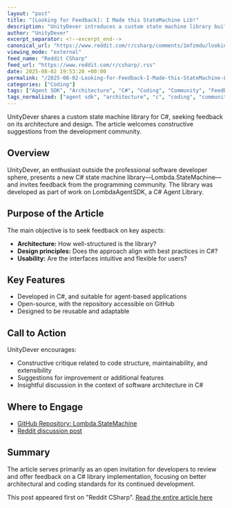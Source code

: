 ```yaml
---
layout: "post"
title: "[Looking for Feedback]: I Made this StateMachine Lib!"
description: "UnityDever introduces a custom state machine library built for C# (Lombda.StateMachine) and requests community feedback on its architecture and overall design. The library is intended for use within a C# Agent Library, LombdaAgentSDK, and is open for suggestions, particularly concerning coding practices and design improvements."
author: "UnityDever"
excerpt_separator: <!--excerpt_end-->
canonical_url: "https://www.reddit.com/r/csharp/comments/1mfzmdu/looking_for_feedback_i_made_this_statemachine_lib/"
viewing_mode: "external"
feed_name: "Reddit CSharp"
feed_url: "https://www.reddit.com/r/csharp/.rss"
date: 2025-08-02 19:53:28 +00:00
permalink: "/2025-08-02-Looking-for-Feedback-I-Made-this-StateMachine-Lib.html"
categories: ["Coding"]
tags: ["Agent SDK", "Architecture", "C#", "Coding", "Community", "Feedback", "Library", "LombdaAgentSDK", "Open Source", "Software Design", "State Machine"]
tags_normalized: ["agent sdk", "architecture", "c", "coding", "community", "feedback", "library", "lombdaagentsdk", "open source", "software design", "state machine"]
---
```


UnityDever shares a custom state machine library for C#, seeking feedback on its architecture and design. The article welcomes constructive suggestions from the development community.<!--excerpt_end-->

## Overview

UnityDever, an enthusiast outside the professional software developer sphere, presents a new C# state machine library—Lombda.StateMachine—and invites feedback from the programming community. The library was developed as part of work on LombdaAgentSDK, a C# Agent Library.

## Purpose of the Article

The main objective is to seek feedback on key aspects:

- **Architecture:** How well-structured is the library?
- **Design principles:** Does the approach align with best practices in C#?
- **Usability:** Are the interfaces intuitive and flexible for users?

## Key Features

- Developed in C#, and suitable for agent-based applications
- Open-source, with the repository accessible on GitHub
- Designed to be reusable and adaptable

## Call to Action

UnityDever encourages:

- Constructive critique related to code structure, maintainability, and extensibility
- Suggestions for improvement or additional features
- Insightful discussion in the context of software architecture in C#

## Where to Engage

- [GitHub Repository: Lombda.StateMachine](https://github.com/Johnny2x2/Lombda.StateMachine)
- [Reddit discussion post](https://www.reddit.com/r/csharp/comments/1mfzmdu/looking_for_feedback_i_made_this_statemachine_lib/)

## Summary

The article serves primarily as an open invitation for developers to review and offer feedback on a C# library implementation, focusing on better architectural and coding standards for its continued development.

This post appeared first on "Reddit CSharp". [Read the entire article here](https://www.reddit.com/r/csharp/comments/1mfzmdu/looking_for_feedback_i_made_this_statemachine_lib/)
